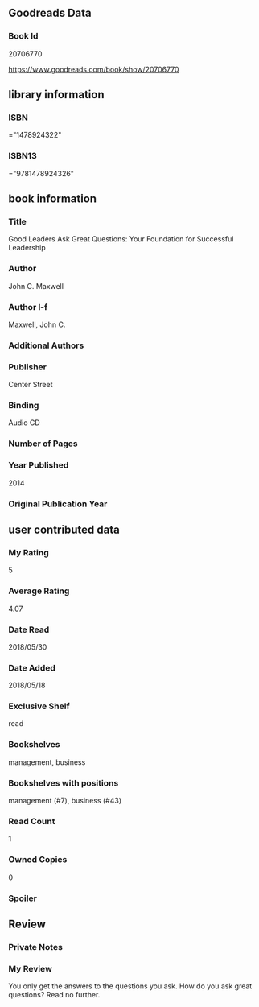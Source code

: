 <!-- This template shows how to bulk convert all columns of data into one markdown file -->
<!-- caveat: KeyError if there's a mismatch. Empty values output nothing -->

## Goodreads Data

### Book Id 

20706770

https://www.goodreads.com/book/show/20706770

## library information

### ISBN 
="1478924322"

### ISBN13 
="9781478924326"

## book information

### Title
Good Leaders Ask Great Questions: Your Foundation for Successful Leadership

### Author 
John C. Maxwell

### Author l-f 
Maxwell, John C.

### Additional Authors


### Publisher 
Center Street

### Binding
Audio CD

### Number of Pages


### Year Published
2014

### Original Publication Year 


## user contributed data

### My Rating
5

### Average Rating
4.07

### Date Read
2018/05/30

### Date Added
2018/05/18

### Exclusive Shelf
read

### Bookshelves
management, business

### Bookshelves with positions
management (#7), business (#43)

### Read Count
1

### Owned Copies
0

### Spoiler 


## Review

### Private Notes


### My Review
You only get the answers to the questions you ask. How do you ask great questions? Read no further.